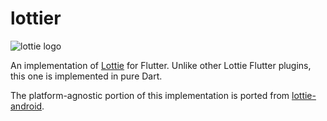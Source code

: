 # lottier

![lottie logo](https://airbnb.io/lottie/images/Introduction_00_sm.gif)

An implementation of [Lottie](https://airbnb.io/lottie) for Flutter. Unlike other Lottie Flutter plugins, this one is implemented in pure Dart.

The platform-agnostic portion of this implementation is ported from [lottie-android](https://github.com/airbnb/lottie-android).